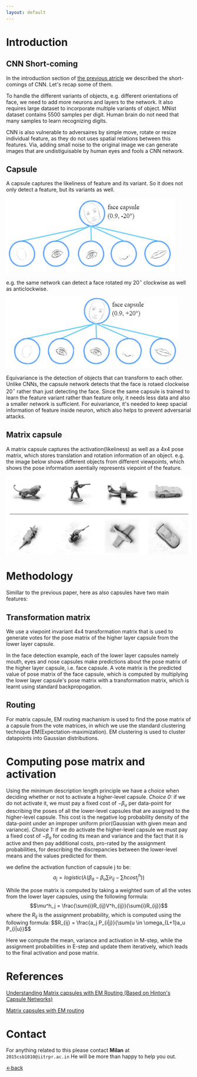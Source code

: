 ```yaml
---
layout: default
---
```

# Introduction
## CNN Short-coming
In the introduction section of [the previous atricle](./routing_paper.html) we described the short-comings of CNN. Let's recap some of them.

To handle the different variants of objects, e.g. different orientations of face, we need to add more neurons and layers to the network. It also requires large dataset to incorporate multiple variants of object. MNist dataset contains 5500 samples per digit. Human brain do not need that many samples to learn recognizing digits.

CNN is also vulnerable to adversaires by simple move, rotate or resize individual feature, as they do not uses spatial relations between this features. Via, adding small noise to the original image we can generate images that are undistiguisable by human eyes and fools a CNN network.

## Capsule

A capsule captures the likeliness of feature and its variant. So it does not only detect a feature, but its variants as well. 

![Anticlockwise face](./images/face_20_anticlock.jpg)

e.g. the same network can detect a face rotated my 20$^\circ$ clockwise as well as anticlockwise.

![Clockwise face](./images/face_20_clock.jpg)

Equivariance is the detection of objects that can transform to each other. Unlike CNNs, the capsule network detects that the face is rotaed clockwise 20$^\circ$ rather than just detecting the face. Since the same capsule is trained to learn the feature variant rather than feature only, it needs less data and also a smaller network is sufficient. For euivariance, it's needed to keep spacial information of feature inside neuron, which  also helps to prevent adversarial attacks.

## Matrix capsule

A matrix capsule captures the activation(likeliness) as well as a 4x4 pose matrix, which stores translation and rotation information of an object. e.g. the image below shows different objects from different viewpoints, which shows the pose information asentially represents viepoint of the feature.

![Viewpoints](./images/matrixcps_viewpt.png)

# Methodology

Simillar to the previous paper, here as also capsules have two main features:
## Transformation matrix
We use a viwpoint invariant 4x4 transformation matrix that is used to generate votes for the pose matrix of the higher layer capsule from the lower layer capsule.

In the face detection example, each of the lower layer capsules namely mouth, eyes and nose capsules make predictions about the pose matrix of the higher layer capsule, i.e. face capsule. A vote matrix is the predicted value of pose matrix of the face capsule, which is computed by multiplying the lower layer capsule's pose matrix with a transformation matrix, which is learnt using standard backpropogation.

## Routing
For matrix capsule, EM routing machanism is used to find the pose matrix of a capsule from the vote matrices, in which we use the standard clustering technique EM(Expectation-maximization). EM clustering is used to cluster datapoints into Gaussian distributions.

# Computing pose matrix and activation
Using the minimum description length principle we have a choice when deciding whether or not to activate a higher-level capsule. *Choice 0:* if we do not activate it, we must pay a fixed cost of −$\beta_u$ per data-point for describing the poses of all the lower-level capsules that are assigned to the higher-level capsule. This cost is the negative log probability density of the data-point under an improper uniform prior(Gaussian with given mean and variance). *Choice 1:* if we do activate the higher-level capsule we must pay a fixed cost of −$\beta_a$ for coding its mean and variance and the fact that it is active and then pay additional costs,  pro-rated by the assignment probabilities,  for describing the discrepancies between the lower-level means and the values predicted for them.

we define the activation function of capsule j to be:
$$a_j = logistic(\lambda (\beta_a -\beta_u\sum{i} r_{ij} - \sum{h} cost^h_j))$$

While the pose matrix is computed by taking a weighted sum of all the votes from the lower layer capsules, using the following formula:
$$\mu^h_j = \frac{\sum{i}R_{ij}V^h_{ij}}{\sum{i}R_{ij}}$$
where the $R_{ij}$ is the assignment probability, which is computed using the following formula:
$$R_{ij} = \frac{a_j P_{i|j}}{\sum{u \in \omega_{L+1}a_u P_{i|u}}$$

Here we compute the mean, variance and activation in M-step, while the assignment probabilities in E-step and update them iteratively, which leads to the final activation and pose matrix.

# References

[Understanding Matrix capsules with EM Routing (Based on Hinton's Capsule Networks)](https://jhui.github.io/2017/11/14/Matrix-Capsules-with-EM-routing-Capsule-Network/)

[Matrix capsules with EM routing](https://ai.google/research/pubs/pub46653)


# Contact 

For anything related to this please contact **Milan** at ``2015csb1010@iitrpr.ac.in`` He will be more than happy to help you out.  

[<-back](./)
